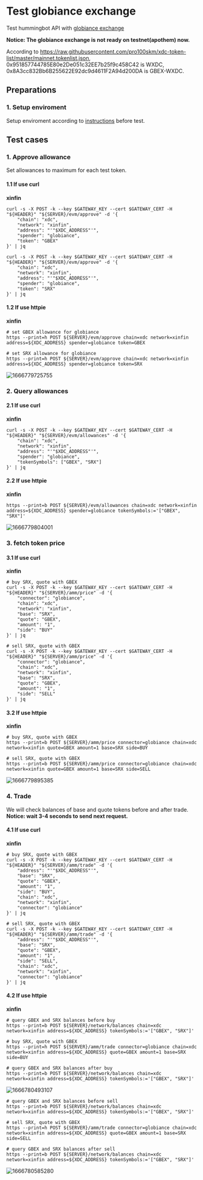 # Test globiance exchange

Test hummingbot API with [globiance exchange](https://app.xspswap.finance/pool)

**Notice: The globiance exchange is not ready on testnet(apothem) now.**

According to https://raw.githubusercontent.com/pro100skm/xdc-token-list/master/mainnet.tokenlist.json, 0x951857744785E80e2De051c32EE7b25f9c458C42 is WXDC, 0x8A3cc832Bb6B255622E92dc9d4611F2A94d200DA is GBEX-WXDC.

## Preparations

### 1. Setup enviroment

Setup enviroment according to [instructions](./setup-test-enviroment.md) before test.

## Test cases

### 1. Approve allowance

Set allowances to maximum for each test token.

#### 1.1 If use curl

**xinfin**

```shell
curl -s -X POST -k --key $GATEWAY_KEY --cert $GATEWAY_CERT -H "${HEADER}" "${SERVER}/evm/approve" -d '{
    "chain": "xdc",
    "network": "xinfin",
    "address": "'"$XDC_ADDRESS"'",
    "spender": "globiance",
    "token": "GBEX"
}' | jq

curl -s -X POST -k --key $GATEWAY_KEY --cert $GATEWAY_CERT -H "${HEADER}" "${SERVER}/evm/approve" -d '{
    "chain": "xdc",
    "network": "xinfin",
    "address": "'"$XDC_ADDRESS"'",
    "spender": "globiance",
    "token": "SRX"
}' | jq
```

#### 1.2 If use httpie

**xinfin**

```shell
# set GBEX allowance for globiance
https --print=h POST ${SERVER}/evm/approve chain=xdc network=xinfin address=${XDC_ADDRESS} spender=globiance token=GBEX

# set SRX allowance for globiance
https --print=h POST ${SERVER}/evm/approve chain=xdc network=xinfin address=${XDC_ADDRESS} spender=globiance token=SRX
```

![1666779725755](https://user-images.githubusercontent.com/7695325/198002274-fb670684-481b-4c5e-a57c-c857d9196ac4.png)

### 2. Query allowances

#### 2.1 If use curl

**xinfin**

```shell
curl -s -X POST -k --key $GATEWAY_KEY --cert $GATEWAY_CERT -H "${HEADER}" "${SERVER}/evm/allowances" -d '{
    "chain": "xdc",
    "network": "xinfin",
    "address": "'"$XDC_ADDRESS"'",
    "spender": "globiance",
    "tokenSymbols": ["GBEX", "SRX"]
}' | jq
```

#### 2.2 If use httpie

**xinfin**

```shell
https --print=b POST ${SERVER}/evm/allowances chain=xdc network=xinfin address=${XDC_ADDRESS} spender=globiance tokenSymbols:='["GBEX", "SRX"]'
```

![1666779804001](https://user-images.githubusercontent.com/7695325/198002507-528d438f-3450-4ee2-abc3-be41d39fb280.png)

### 3. fetch token price

#### 3.1 If use curl

**xinfin**

```shell
# buy SRX, quote with GBEX
curl -s -X POST -k --key $GATEWAY_KEY --cert $GATEWAY_CERT -H "${HEADER}" "${SERVER}/amm/price" -d '{
    "connector": "globiance",
    "chain": "xdc",
    "network": "xinfin",
    "base": "SRX",
    "quote": "GBEX",
    "amount": "1",
    "side": "BUY"
}' | jq

# sell SRX, quote with GBEX
curl -s -X POST -k --key $GATEWAY_KEY --cert $GATEWAY_CERT -H "${HEADER}" "${SERVER}/amm/price" -d '{
    "connector": "globiance",
    "chain": "xdc",
    "network": "xinfin",
    "base": "SRX",
    "quote": "GBEX",
    "amount": "1",
    "side": "SELL"
}' | jq
```

#### 3.2 If use httpie

**xinfin**

```shell
# buy SRX, quote with GBEX
https --print=b POST ${SERVER}/amm/price connector=globiance chain=xdc network=xinfin quote=GBEX amount=1 base=SRX side=BUY

# sell SRX, quote with GBEX
https --print=b POST ${SERVER}/amm/price connector=globiance chain=xdc network=xinfin quote=GBEX amount=1 base=SRX side=SELL
```

![1666779895385](https://user-images.githubusercontent.com/7695325/198002823-963eb1ef-183e-4e81-a233-a14145678575.png)

### 4. Trade

We will check balances of base and quote tokens before and after trade. **Notice: wait 3-4 seconds to send next request.**

#### 4.1 If use curl

**xinfin**

```shell
# buy SRX, quote with GBEX
curl -s -X POST -k --key $GATEWAY_KEY --cert $GATEWAY_CERT -H "${HEADER}" "${SERVER}/amm/trade" -d '{
    "address": "'"$XDC_ADDRESS"'",
    "base": "SRX",
    "quote": "GBEX",
    "amount": "1",
    "side": "BUY",
    "chain": "xdc",
    "network": "xinfin",
    "connector": "globiance"
}' | jq

# sell SRX, quote with GBEX
curl -s -X POST -k --key $GATEWAY_KEY --cert $GATEWAY_CERT -H "${HEADER}" "${SERVER}/amm/trade" -d '{
    "address": "'"$XDC_ADDRESS"'",
    "base": "SRX",
    "quote": "GBEX",
    "amount": "1",
    "side": "SELL",
    "chain": "xdc",
    "network": "xinfin",
    "connector": "globiance"
}' | jq
```

#### 4.2 If use httpie

**xinfin**

```shell
# query GBEX and SRX balances before buy
https --print=b POST ${SERVER}/network/balances chain=xdc network=xinfin address=${XDC_ADDRESS} tokenSymbols:='["GBEX", "SRX"]'

# buy SRX, quote with GBEX
https --print=h POST ${SERVER}/amm/trade connector=globiance chain=xdc network=xinfin address=${XDC_ADDRESS} quote=GBEX amount=1 base=SRX side=BUY

# query GBEX and SRX balances after buy
https --print=b POST ${SERVER}/network/balances chain=xdc network=xinfin address=${XDC_ADDRESS} tokenSymbols:='["GBEX", "SRX"]'
```

![1666780493107](https://user-images.githubusercontent.com/7695325/198004848-25381332-e345-4275-bd5b-556dab7c16d5.png)

```shell
# query GBEX and SRX balances before sell
https --print=b POST ${SERVER}/network/balances chain=xdc network=xinfin address=${XDC_ADDRESS} tokenSymbols:='["GBEX", "SRX"]'

# sell SRX, quote with GBEX
https --print=h POST ${SERVER}/amm/trade connector=globiance chain=xdc network=xinfin address=${XDC_ADDRESS} quote=GBEX amount=1 base=SRX side=SELL

# query GBEX and SRX balances after sell
https --print=b POST ${SERVER}/network/balances chain=xdc network=xinfin address=${XDC_ADDRESS} tokenSymbols:='["GBEX", "SRX"]'
```

![1666780585280](https://user-images.githubusercontent.com/7695325/198005148-a03db32b-686d-4efa-ad85-3217ebac1271.png)
